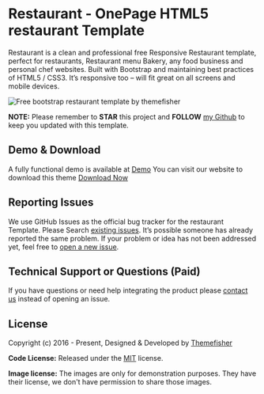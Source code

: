 # Restaurant - OnePage HTML5 restaurant Template

Restaurant is a clean and professional free Responsive Restaurant template, perfect for restaurants, Restaurant menu Bakery, any food business and personal chef websites. Built with Bootstrap and maintaining best practices of HTML5 / CSS3. It’s responsive too – will fit great on all screens and mobile devices.

<img src="https://cloud.githubusercontent.com/assets/10640964/8260476/cfaac5a0-16e5-11e5-8fc8-e9d3f46796e1.jpg" alt="Free bootstrap restaurant template by themefisher">

**NOTE:** Please remember to **STAR** this project and **FOLLOW** [my Github](https://github.com/themefisher) to keep you updated with this template.

## Demo & Download

A fully functional demo is available at <a href="http://demo.themefisher.com/restaurant">Demo</a>
You can visit our website to download this theme <a href="https://themefisher.com/products/restaurant">Download Now</a>

<!-- reporting issue -->
## Reporting Issues

We use GitHub Issues as the official bug tracker for the restaurant Template. Please Search [existing issues](https://github.com/themefisher/restaurant/issues). It’s possible someone has already reported the same problem.
If your problem or idea has not been addressed yet, feel free to [open a new issue](https://github.com/themefisher/restaurant/issues).

<!-- support -->
## Technical Support or Questions (Paid)

If you have questions or need help integrating the product please [contact us](mailto:mehedi@themefisher.com) instead of opening an issue.

<!-- licence -->
## License

Copyright (c) 2016 - Present, Designed & Developed by [Themefisher](https://themefisher.com)

**Code License:** Released under the [MIT](https://github.com/themefisher/restaurant/blob/main/LICENSE) license.

**Image license:** The images are only for demonstration purposes. They have their license, we don't have permission to share those images.
